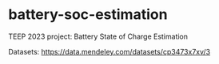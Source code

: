 # battery-soc-estimation
TEEP 2023 project: Battery State of Charge Estimation

Datasets: https://data.mendeley.com/datasets/cp3473x7xv/3